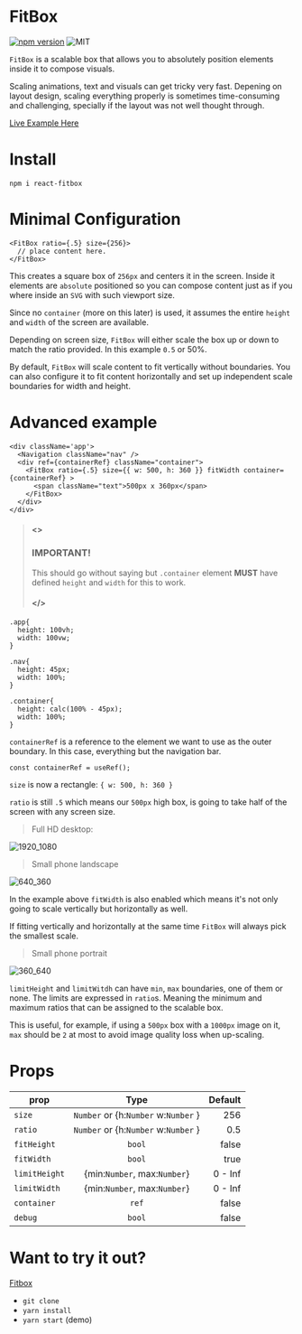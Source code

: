 # FitBox

[![npm version](https://badge.fury.io/js/react-fitbox.svg)](https://badge.fury.io/js/react-fitbox)
![MIT](https://badgen.net/badge/license/MIT/blue)

`FitBox` is a scalable box that allows you to absolutely position elements inside it to compose visuals.

Scaling animations, text and visuals can get tricky very fast. Depening on layout design, scaling everything properly is sometimes time-consuming and challenging, specially if the layout was not well thought through.

[Live Example Here](https://sergioavazquez.github.io/fitbox-demo/)


# Install
```
npm i react-fitbox
```

# Minimal Configuration

```
<FitBox ratio={.5} size={256}>
  // place content here.
</FitBox>
```

This creates a square box of `256px` and centers it in the screen. Inside it elements are `absolute` positioned so you can compose content just as if you where inside an `SVG` with such viewport size.

Since no `container` (more on this later) is used, it assumes the entire `height` and `width` of the screen are available.

Depending on screen size, `FitBox` will either scale the box up or down to match the ratio provided. In this example `0.5` or 50%.

By default, `FitBox` will scale content to fit vertically without boundaries. You can also configure it to fit content horizontally and set up independent scale boundaries for width and height.


# Advanced example

```
<div className='app'>
  <Navigation className="nav" />
  <div ref={containerRef} className="container">
    <FitBox ratio={.5} size={{ w: 500, h: 360 }} fitWidth container={containerRef} >
      <span className="text">500px x 360px</span>
    </FitBox>
  </div>
</div>
```
>#### <>
>### IMPORTANT!
>This should go without saying but `.container` element __MUST__ have defined `height` and `width` for this to work.
>
>#### </>

```
.app{
  height: 100vh;
  width: 100vw;
}

.nav{
  height: 45px;
  width: 100%;
}

.container{
  height: calc(100% - 45px);
  width: 100%;
}

```

`containerRef` is a reference to the element we want to use as the outer boundary. In this case, everything but the navigation bar.
```
const containerRef = useRef();
```

`size` is now a rectangle: `{ w: 500, h: 360 }`

`ratio` is still `.5` which means our `500px` high box, is going to take half of the screen with any screen size.

> Full HD desktop:

![1920_1080](https://i.imgur.com/lf0kWj0.png "1920 x 1080")

> Small phone landscape

![640_360](https://i.imgur.com/DsGacRf.png "640 x 360")


In the example above `fitWidth` is also enabled which means it's not only going to scale vertically but horizontally as well.

If fitting vertically and horizontally at the same time `FitBox` will always pick the smallest scale.

> Small phone portrait

![360_640](https://i.imgur.com/bD5kQNh.png "360 x 640")

`limitHeight` and `limitWitdh` can have `min`, `max` boundaries, one of them or none. The limits are expressed in `ratio`s. Meaning the minimum and maximum ratios that can be assigned to the scalable box.

This is useful, for example,  if using a `500px` box with a `1000px` image on it, `max` should be `2` at most to avoid image quality loss when up-scaling.

# Props

| prop            | Type                                 | Default   |
| --------------- |:------------------------------------:| ---------:|
| `size`          | `Number` or {h:`Number` w:`Number` } |   256     |
| `ratio`         | `Number` or {h:`Number` w:`Number` } |   0.5     |
| `fitHeight`     | `bool`                               |   false   |
| `fitWidth`      | `bool`                               |   true    |
| `limitHeight`   | {min:`Number`, max:`Number`}         |   0 - Inf |
| `limitWidth`    | {min:`Number`, max:`Number`}         |   0 - Inf |
| `container`     | `ref`                                |   false   |
| `debug`         | `bool`                               |   false   |


# Want to try it out?

[Fitbox](https://github.com/sergioavazquez/fitbox)

- `git clone`
- `yarn install`
- `yarn start` (demo)
